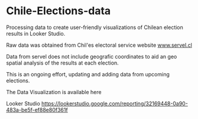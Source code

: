 # Chile-Elections-data
Processing data to create user-friendly visualizations of Chilean election results in Looker Studio.

Raw data was obtained from Chil'es electoral service website www.servel.cl

Data from servel does not include geografic coordinates to aid an geo spatial analysis of the results at each election. 


This is an ongoing effort, updating and adding data from upcoming elections. 

The Data Visualization is available here 

Looker Studio https://lookerstudio.google.com/reporting/32169448-0a90-483a-be5f-ef88e80f361f
